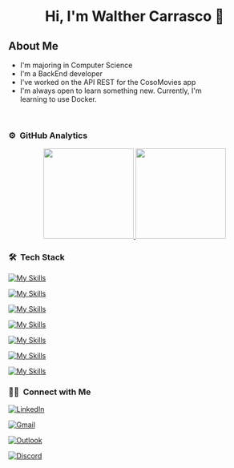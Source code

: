 <div align="center">
<h1 align="center">Hi, I'm  Walther Carrasco 👋</h1>
</div>

## About Me
  - I'm majoring in Computer Science
  - I'm a BackEnd developer
  - I've worked on the API REST for the CosoMovies app
  - I'm always open to learn something new. Currently, I'm learning to use Docker.
<br>


### ⚙️ &nbsp;GitHub Analytics

<p align="center">
<a href="https://github.com/walthercarrasco">
  <img height="180em" src="https://github-readme-stats-eight-theta.vercel.app/api?username=walthercarrasco&show_icons=true&theme=algolia&include_all_commits=true&count_private=true"/>
  <img height="180em" src="https://github-readme-stats.vercel.app/api/top-langs/?username=walthercarrasco&layout=compact&langs_count=8&theme=algolia&hide_progress=true"/>
</a>
</p>

### 🛠 &nbsp;Tech Stack

[![My Skills](https://skillicons.dev/icons?i=react,java,gradle,py,cpp,c)]()

[![My Skills](https://skillicons.dev/icons?i=js,html,css,ts,express)]()

[![My Skills](https://skillicons.dev/icons?i=mongodb,mysql,postgres)]()

[![My Skills](https://skillicons.dev/icons?i=git,github,nodejs,npm,yarn,firebase,postman)]()

[![My Skills](https://skillicons.dev/icons?i=vscode,visualstudio,octave)]()

[![My Skills](https://skillicons.dev/icons?i=aws,gcp,azure)]()

[![My Skills](https://skillicons.dev/icons?i=windows,linux,ubuntu,docker)]()


### 🤝🏻 &nbsp;Connect with Me

<p align="center">

[![LinkedIn](https://img.shields.io/badge/LinkedIn-Walther_Carrasco-blue?logo=linkedin&style=flat-square&labelColor=blue)](https://www.linkedin.com/in/walthercarrasco16/)


[![Gmail](https://img.shields.io/badge/Gmail-walthercarrasc16o%40gmail.com-red?logo=gmail&style=flat-square&labelColor=white)](mailto:walthercarrasco16@gmail.com)

[![Outlook](https://img.shields.io/badge/Outlook-walthercarrasco16%40unitec.edu-darkblue?logo=microsoft-outlook&style=flat-square&labelColor=darkblue)](mailto:walthercarrasco16@unitec.edu)

[![Discord](https://img.shields.io/badge/Discord-tonohn-darkblue?logo=discord&style=flat-square&labelColor=white)]()
</p>
